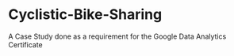 # Cyclistic-Bike-Sharing
A Case Study done as a requirement for the Google Data Analytics Certificate
